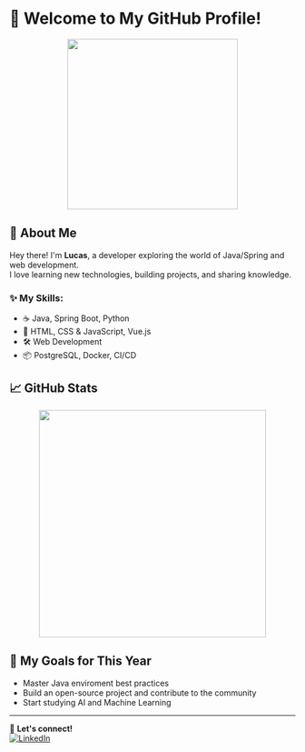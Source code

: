 # 🚀 Welcome to My GitHub Profile!

<div align="center">
  <img src="https://media.giphy.com/media/QTfX9Ejfra3ZmNxh6B/giphy.gif" width="300">
</div>

## 👋 About Me
Hey there! I'm **Lucas**, a developer exploring the world of Java/Spring and web development.  
I love learning new technologies, building projects, and sharing knowledge.

### ✨ My Skills:
- ☕ Java, Spring Boot, Python
- 🎨 HTML, CSS & JavaScript, Vue.js
- 🛠️ Web Development
- 📦 PostgreSQL, Docker, CI/CD

## 📈 GitHub Stats
<div align="center">
  <img src="https://github-readme-stats.vercel.app/api?username=Luqueze&show_icons=true&theme=tokyonight&hide=contribs,stars" width="400">
</div>

## 🎯 My Goals for This Year
- Master Java enviroment best practices 
- Build an open-source project and contribute to the community 
- Start studying AI and Machine Learning 

---

🔗 **Let's connect!**  
[![LinkedIn](https://img.shields.io/badge/LinkedIn-Profile-blue?style=flat&logo=linkedin)](https://www.linkedin.com/in/lucas-caldeira-b756231a7/)

